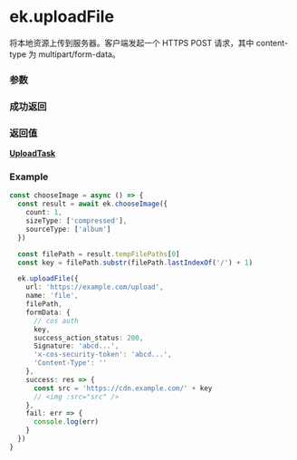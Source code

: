 # ek.uploadFile

将本地资源上传到服务器。客户端发起一个 HTTPS POST 请求，其中 content-type 为 multipart/form-data。

### 参数

<Props :data="props" options />

### 成功返回

<Results :data="results" />

### 返回值

**[UploadTask](./UploadTask.md)**

### Example

```ts
const chooseImage = async () => {
  const result = await ek.chooseImage({
    count: 1,
    sizeType: ['compressed'],
    sourceType: ['album']
  })

  const filePath = result.tempFilePaths[0]
  const key = filePath.substr(filePath.lastIndexOf('/') + 1)

  ek.uploadFile({
    url: 'https://example.com/upload',
    name: 'file',
    filePath,
    formData: {
      // cos auth
      key,
      success_action_status: 200,
      Signature: 'abcd...',
      'x-cos-security-token': 'abcd...',
      'Content-Type': ''
    },
    success: res => {
      const src = 'https://cdn.example.com/' + key
      // <img :src="src" />
    },
    fail: err => {
      console.log(err)
    }
  })
}
```

<script setup>
const props = [
    {
        name: "url", 
        type: "string",
        default: "",
        required: true, 
        desc: "下载资源的 ur", 
        version: "0.1.0"
    },
    {
        name: "filePath", 
        type: "string",
        default: "",
        required: true, 
        desc: "要上传文件资源的路径 (本地路径)", 
        version: "0.1.0"
    },
    {
        name: "name", 
        type: "string",
        default: "",
        required: true, 
        desc: "文件对应的 key，开发者在服务端可以通过这个 key 获取文件的二进制内容", 
        version: "0.1.0"
    },
    {
        name: "header", 
        type: "Object",
        default: "",
        required: false, 
        desc: "HTTP 请求的 Header，Header 中不能设置 Referrer", 
        version: "0.1.0"
    },
    {
        name: "formData", 
        type: "Object",
        default: "",
        required: false, 
        desc: "HTTP 请求中其他额外的 form data", 
        version: "0.1.0"
    },
    {
        name: "timeout", 
        type: "number",
        default: "60000",
        required: false, 
        desc: "超时时间，单位为毫秒", 
        version: "0.1.0"
    },
    {
        name: "filePath", 
        type: "string",
        default: "",
        required: false, 
        desc: "指定文件下载后存储的路径 (本地路径)", 
        version: "0.1.0",
    },
]

const results = [
  {
    name: 'data',
    type: 'string',
    desc: "开发者服务器返回的数据",
    version: '0.1.0',
  },
  {
    name: 'statusCode',
    type: 'number',
    desc: "开发者服务器返回的 HTTP 状态码",
    version: '0.1.0',
  },
]
</script>
